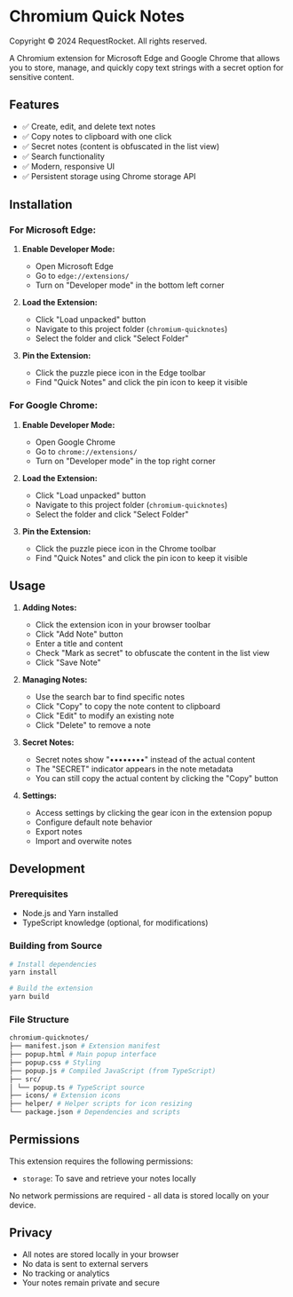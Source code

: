# Chromium Quick Notes

Copyright © 2024 RequestRocket. All rights reserved.

A Chromium extension for Microsoft Edge and Google Chrome that allows you to store, manage, and quickly copy text strings with a secret option for sensitive content.

## Features

-   ✅ Create, edit, and delete text notes
-   ✅ Copy notes to clipboard with one click
-   ✅ Secret notes (content is obfuscated in the list view)
-   ✅ Search functionality
-   ✅ Modern, responsive UI
-   ✅ Persistent storage using Chrome storage API

## Installation

### For Microsoft Edge:

1. **Enable Developer Mode:**

    - Open Microsoft Edge
    - Go to `edge://extensions/`
    - Turn on "Developer mode" in the bottom left corner

2. **Load the Extension:**

    - Click "Load unpacked" button
    - Navigate to this project folder (`chromium-quicknotes`)
    - Select the folder and click "Select Folder"

3. **Pin the Extension:**
    - Click the puzzle piece icon in the Edge toolbar
    - Find "Quick Notes" and click the pin icon to keep it visible

### For Google Chrome:

1. **Enable Developer Mode:**

    - Open Google Chrome
    - Go to `chrome://extensions/`
    - Turn on "Developer mode" in the top right corner

2. **Load the Extension:**

    - Click "Load unpacked" button
    - Navigate to this project folder (`chromium-quicknotes`)
    - Select the folder and click "Select Folder"

3. **Pin the Extension:**
    - Click the puzzle piece icon in the Chrome toolbar
    - Find "Quick Notes" and click the pin icon to keep it visible

## Usage

1. **Adding Notes:**

    - Click the extension icon in your browser toolbar
    - Click "Add Note" button
    - Enter a title and content
    - Check "Mark as secret" to obfuscate the content in the list view
    - Click "Save Note"

2. **Managing Notes:**

    - Use the search bar to find specific notes
    - Click "Copy" to copy the note content to clipboard
    - Click "Edit" to modify an existing note
    - Click "Delete" to remove a note

3. **Secret Notes:**

    - Secret notes show "••••••••" instead of the actual content
    - The "SECRET" indicator appears in the note metadata
    - You can still copy the actual content by clicking the "Copy" button

4. **Settings:**

    - Access settings by clicking the gear icon in the extension popup
    - Configure default note behavior
    - Export notes
    - Import and overwite notes

## Development

### Prerequisites

-   Node.js and Yarn installed
-   TypeScript knowledge (optional, for modifications)

### Building from Source

```bash
# Install dependencies
yarn install

# Build the extension
yarn build

```

### File Structure

```bash
chromium-quicknotes/
├── manifest.json # Extension manifest
├── popup.html # Main popup interface
├── popup.css # Styling
├── popup.js # Compiled JavaScript (from TypeScript)
├── src/
│ └── popup.ts # TypeScript source
├── icons/ # Extension icons
├── helper/ # Helper scripts for icon resizing
└── package.json # Dependencies and scripts
```

## Permissions

This extension requires the following permissions:

-   `storage`: To save and retrieve your notes locally

No network permissions are required - all data is stored locally on your device.

## Privacy

-   All notes are stored locally in your browser
-   No data is sent to external servers
-   No tracking or analytics
-   Your notes remain private and secure

```

```
